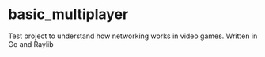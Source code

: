 # basic_multiplayer
Test project to understand how networking works in video games. Written in Go and Raylib
